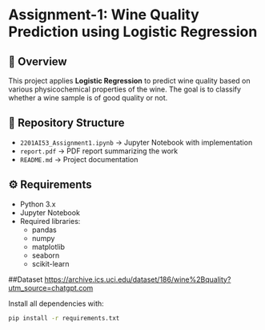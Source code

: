 # Assignment-1: Wine Quality Prediction using Logistic Regression

## 📌 Overview
This project applies **Logistic Regression** to predict wine quality based on various physicochemical properties of the wine. The goal is to classify whether a wine sample is of good quality or not.

## 📂 Repository Structure
- `2201AI53_Assignment1.ipynb` → Jupyter Notebook with implementation  
- `report.pdf` → PDF report summarizing the work  
- `README.md` → Project documentation   

## ⚙️ Requirements
- Python 3.x  
- Jupyter Notebook  
- Required libraries:
  - pandas  
  - numpy  
  - matplotlib  
  - seaborn  
  - scikit-learn  

##Dataset
https://archive.ics.uci.edu/dataset/186/wine%2Bquality?utm_source=chatgpt.com

Install all dependencies with:
```bash
pip install -r requirements.txt

